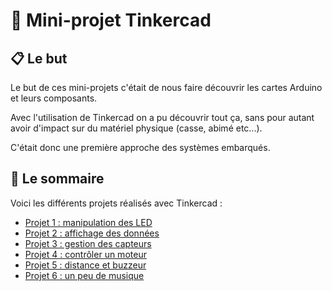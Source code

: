 # :robot: Mini-projet Tinkercad

## :clipboard: Le but

Le but de ces mini-projets c'était de nous faire découvrir les cartes Arduino et leurs composants. 

Avec l'utilisation de Tinkercad on a pu découvrir tout ça, sans pour autant avoir d'impact sur du matériel physique (casse, abimé etc...).

C'était donc une première approche des systèmes embarqués.

## :open_file_folder: Le sommaire

Voici les différents projets réalisés avec Tinkercad :

- [Projet 1 : manipulation des LED](./Projet_1/Projet_1.md)
- [Projet 2 : affichage des données](./Projet_2/Projet_2.md)
- [Projet 3 : gestion des capteurs](./Projet_3/Projet_3.md)
- [Projet 4 : contrôler un moteur​](./Projet_4/projet4.md)
- [Projet 5 : distance et buzzeur](./Projet_5/projet5.md)
- [Projet 6 : un peu de musique](./Projet_6/projet6.md)



